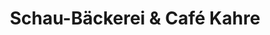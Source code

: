 ---
title: "Schau-Bäckerei & Café Kahre"
url: /kamenz/schau-baeckerei-und-cafe-kahre/
shop: Bäckerei
---